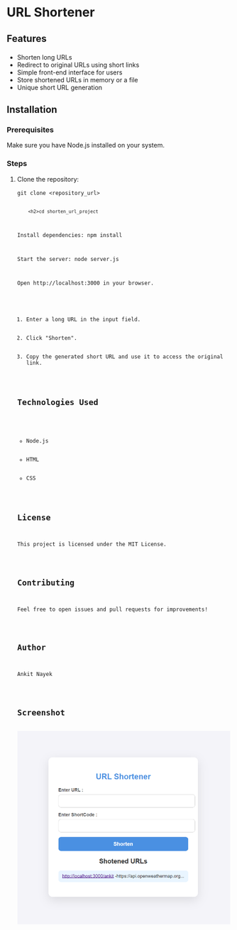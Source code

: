 <h1>URL Shortener</h1>

<h2>
  
  
  Features</h2>
<ul>
    <li>Shorten long URLs</li>
    <li>Redirect to original URLs using short links</li>
    <li>Simple front-end interface for users</li>
    <li>Store shortened URLs in memory or a file</li>
    <li>Unique short URL generation</li>
</ul>

<h2>Installation</h2>
<h3>Prerequisites</h3>
<p>Make sure you have Node.js installed on your system.</p>

<h3>Steps</h3>
<ol>
    <li>Clone the repository:
        <pre><code>git clone &lt;repository_url&gt;
        
        
        <h2>cd shorten_url_project

Install dependencies:
npm install

Start the server:
node server.js

Open http://localhost:3000 in your browser.</h2>
<ol>
    <li>Enter a long URL in the input field.</li>
    <li>Click "Shorten".</li>
    <li>Copy the generated short URL and use it to access the original link.</li>
</ol>

<h2>Technologies Used</h2>
<ul>
    <li>Node.js</li>
    <li>HTML</li>
    <li>CSS</li>
</ul>

<h2>License</h2>
<p>This project is licensed under the MIT License.</p>

<h2>Contributing</h2>
<p>Feel free to open issues and pull requests for improvements!</p>

<h2>Author</h2>
<p>Ankit Nayek</p>

<h2>Screenshot</h2>
<img src="image/Screenshot.png" alt="Project Screenshot" width="600">
